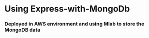 # Using Express-with-MongoDb #


### Deployed in AWS environment and using Mlab to store the MongoDB data


